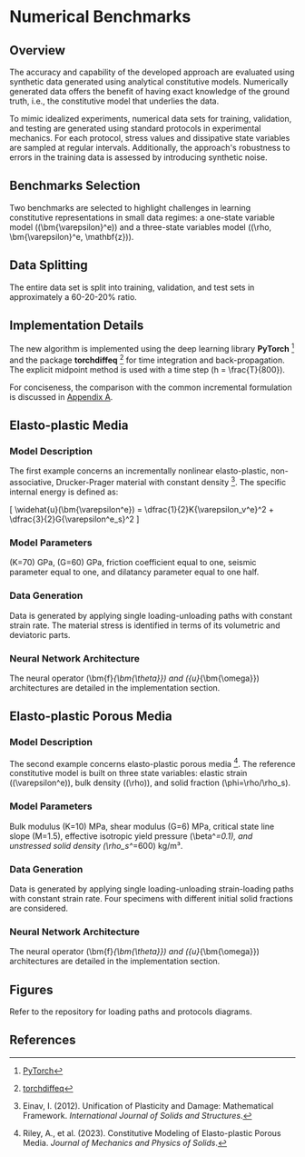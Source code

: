 # Numerical Benchmarks
## Overview
The accuracy and capability of the developed approach are evaluated using synthetic data generated using analytical constitutive models. Numerically generated data offers the benefit of having exact knowledge of the ground truth, i.e., the constitutive model that underlies the data.

To mimic idealized experiments, numerical data sets for training, validation, and testing are generated using standard protocols in experimental mechanics. For each protocol, stress values and dissipative state variables are sampled at regular intervals. Additionally, the approach's robustness to errors in the training data is assessed by introducing synthetic noise.

## Benchmarks Selection
Two benchmarks are selected to highlight challenges in learning constitutive representations in small data regimes: a one-state variable model (\(\bm{\varepsilon}^e\)) and a three-state variables model (\(\rho, \bm{\varepsilon}^e, \mathbf{z}\)).

## Data Splitting
The entire data set is split into training, validation, and test sets in approximately a 60-20-20% ratio.

## Implementation Details
The new algorithm is implemented using the deep learning library **PyTorch** [^1] and the package **torchdiffeq** [^2] for time integration and back-propagation. The explicit midpoint method is used with a time step \(h = \frac{T}{800}\).

For conciseness, the comparison with the common incremental formulation is discussed in [Appendix A](#appendixA).

## Elasto-plastic Media
### Model Description
The first example concerns an incrementally nonlinear elasto-plastic, non-associative, Drucker-Prager material with constant density [^3]. The specific internal energy is defined as:

\[
\widehat{u}(\bm{\varepsilon^e}) = \dfrac{1}{2}K{\varepsilon_v^e}^2 + \dfrac{3}{2}G{\varepsilon^e_s}^2
\]

### Model Parameters
\(K=70\) GPa, \(G=60\) GPa, friction coefficient equal to one, seismic parameter equal to one, and dilatancy parameter equal to one half.

### Data Generation
Data is generated by applying single loading-unloading paths with constant strain rate. The material stress is identified in terms of its volumetric and deviatoric parts.

### Neural Network Architecture
The neural operator \(\bm{f}_{\bm{\theta}}\) and \({u}_{\bm{\omega}}\) architectures are detailed in the implementation section.

## Elasto-plastic Porous Media
### Model Description
The second example concerns elasto-plastic porous media [^4]. The reference constitutive model is built on three state variables: elastic strain (\(\varepsilon^e\)), bulk density (\(\rho\)), and solid fraction \(\phi=\rho/\rho_s\).

### Model Parameters
Bulk modulus \(K=10\) MPa, shear modulus \(G=6\) MPa, critical state line slope \(M=1.5\), effective isotropic yield pressure \(\beta^*=0.1\), and unstressed solid density \(\rho_s^*=600\) kg/m³.

### Data Generation
Data is generated by applying single loading-unloading strain-loading paths with constant strain rate. Four specimens with different initial solid fractions are considered.

### Neural Network Architecture
The neural operator \(\bm{f}_{\bm{\theta}}\) and \({u}_{\bm{\omega}}\) architectures are detailed in the implementation section.

## Figures
Refer to the repository for loading paths and protocols diagrams.

## References
[^1]: [PyTorch](https://pytorch.org/)  
[^2]: [torchdiffeq](https://github.com/rtqichen/torchdiffeq)  
[^3]: Einav, I. (2012). Unification of Plasticity and Damage: Mathematical Framework. *International Journal of Solids and Structures*.
[^4]: Riley, A., et al. (2023). Constitutive Modeling of Elasto-plastic Porous Media. *Journal of Mechanics and Physics of Solids*.
